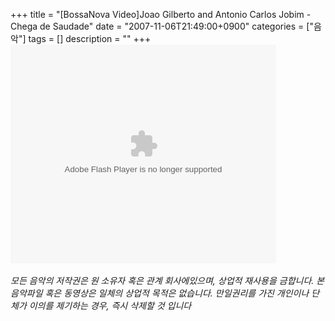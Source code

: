 +++
title = "[BossaNova Video]Joao Gilberto and Antonio Carlos Jobim - Chega de Saudade"
date = "2007-11-06T21:49:00+0900"
categories = ["음악"]
tags = []
description = ""
+++
<span class="copyright_entry" style="display:block;" title="[BossaNova Video]Joao Gilberto and Antonio Carlos Jobim - Chega de Saudade@@**@@http://shed.egloos.com/1663013"></span>
<embed src="http://pds7.egloos.com/pds/200711/06/82/player.swf?file=http://shed.springnote.com/pages/180995/attachments/255007" type="application/x-shockwave-flash" wmode="transparent" height="350" width="425">
<br>
<br>*모든 음악의 저작권은 원 소유자 혹은 관계 회사에있으며, 상업적 재사용을 금합니다. 본 음악파일 혹은 동영상은 일체의 상업적 목적은 없습니다. 만일권리를 가진 개인이나 단체가 이의를 제기하는 경우, 즉시 삭제할 것 입니다* 
<!--
       <rdf:RDF xmlns:rdf="http://www.w3.org/1999/02/22-rdf-syntax-ns#"
		    xmlns:dc="http://purl.org/dc/elements/1.1/"
		    xmlns:trackback="http://madskills.com/public/xml/rss/module/trackback/">
       <rdf:Description
	        rdf:about="http://shed.egloos.com/1663013"
	        dc:identifier="http://shed.egloos.com/1663013"
	        dc:title="[BossaNova Video]Joao Gilberto and Antonio Carlos Jobim - Chega de Saudade"
	        trackback:ping="http://shed.egloos.com/tb/1663013"/>
       </rdf:RDF>
       -->

<ul></ul>